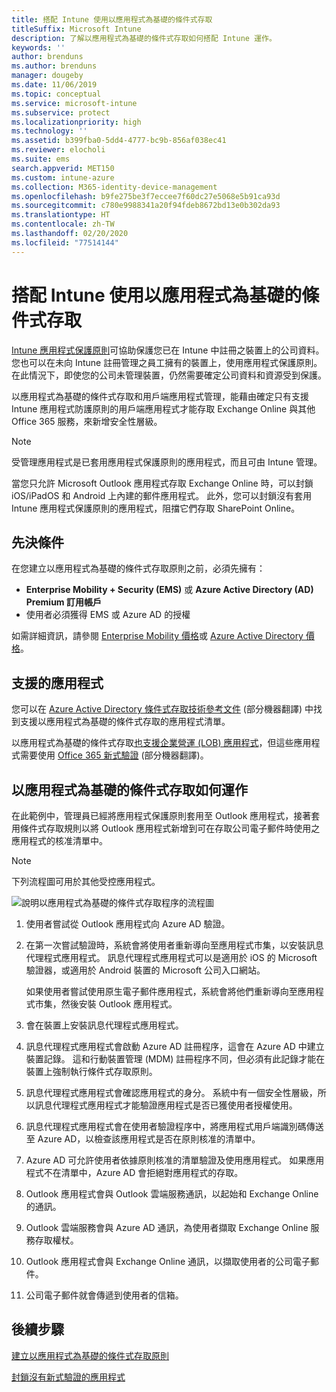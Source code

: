 ```yaml
---
title: 搭配 Intune 使用以應用程式為基礎的條件式存取
titleSuffix: Microsoft Intune
description: 了解以應用程式為基礎的條件式存取如何搭配 Intune 運作。
keywords: ''
author: brenduns
ms.author: brenduns
manager: dougeby
ms.date: 11/06/2019
ms.topic: conceptual
ms.service: microsoft-intune
ms.subservice: protect
ms.localizationpriority: high
ms.technology: ''
ms.assetid: b399fba0-5dd4-4777-bc9b-856af038ec41
ms.reviewer: elocholi
ms.suite: ems
search.appverid: MET150
ms.custom: intune-azure
ms.collection: M365-identity-device-management
ms.openlocfilehash: b9fe275be3f7eccee7f60dc27e5068e5b91ca93d
ms.sourcegitcommit: c780e9988341a20f94fdeb8672bd13e0b302da93
ms.translationtype: HT
ms.contentlocale: zh-TW
ms.lasthandoff: 02/20/2020
ms.locfileid: "77514144"
---
```

# <a name="app-based-conditional-access-with-intune"></a>搭配 Intune 使用以應用程式為基礎的條件式存取

[Intune 應用程式保護原則](../apps/app-protection-policy.md)可協助保護您已在 Intune 中註冊之裝置上的公司資料。 您也可以在未向 Intune 註冊管理之員工擁有的裝置上，使用應用程式保護原則。 在此情況下，即使您的公司未管理裝置，仍然需要確定公司資料和資源受到保護。

以應用程式為基礎的條件式存取和用戶端應用程式管理，能藉由確定只有支援 Intune 應用程式防護原則的用戶端應用程式才能存取 Exchange Online 與其他 Office 365 服務，來新增安全性層級。

> [!NOTE]
> 受管理應用程式是已套用應用程式保護原則的應用程式，而且可由 Intune 管理。

當您只允許 Microsoft Outlook 應用程式存取 Exchange Online 時，可以封鎖 iOS/iPadOS 和 Android 上內建的郵件應用程式。 此外，您可以封鎖沒有套用 Intune 應用程式保護原則的應用程式，阻擋它們存取 SharePoint Online。

## <a name="prerequisites"></a>先決條件

在您建立以應用程式為基礎的條件式存取原則之前，必須先擁有：

- **Enterprise Mobility + Security (EMS)** 或 **Azure Active Directory (AD) Premium 訂用帳戶**
- 使用者必須獲得 EMS 或 Azure AD 的授權

如需詳細資訊，請參閱 [Enterprise Mobility 價格](https://www.microsoft.com/cloud-platform/enterprise-mobility-pricing)或 [Azure Active Directory 價格](https://azure.microsoft.com/pricing/details/active-directory/)。

## <a name="supported-apps"></a>支援的應用程式

您可以在 [Azure Active Directory 條件式存取技術參考文件](https://docs.microsoft.com/azure/active-directory/active-directory-conditional-access-technical-reference) \(部分機器翻譯\) 中找到支援以應用程式為基礎的條件式存取的應用程式清單。

以應用程式為基礎的條件式存取[也支援企業營運 (LOB) 應用程式](app-modern-authentication-block.md)，但這些應用程式需要使用 [Office 365 新式驗證](https://support.office.com/article/Using-Office-365-modern-authentication-with-Office-clients-776c0036-66fd-41cb-8928-5495c0f9168a) \(部分機器翻譯\)。 

## <a name="how-app-based-conditional-access-works"></a>以應用程式為基礎的條件式存取如何運作

在此範例中，管理員已經將應用程式保護原則套用至 Outlook 應用程式，接著套用條件式存取規則以將 Outlook 應用程式新增到可在存取公司電子郵件時使用之應用程式的核准清單中。

> [!NOTE]
> 下列流程圖可用於其他受控應用程式。

![說明以應用程式為基礎的條件式存取程序的流程圖](./media/app-based-conditional-access-intune/ca-intune-common-ways-3.png)

1. 使用者嘗試從 Outlook 應用程式向 Azure AD 驗證。

2. 在第一次嘗試驗證時，系統會將使用者重新導向至應用程式市集，以安裝訊息代理程式應用程式。 訊息代理程式應用程式可以是適用於 iOS 的 Microsoft 驗證器，或適用於 Android 裝置的 Microsoft 公司入口網站。

   如果使用者嘗試使用原生電子郵件應用程式，系統會將他們重新導向至應用程式市集，然後安裝 Outlook 應用程式。

3. 會在裝置上安裝訊息代理程式應用程式。

4. 訊息代理程式應用程式會啟動 Azure AD 註冊程序，這會在 Azure AD 中建立裝置記錄。 這和行動裝置管理 (MDM) 註冊程序不同，但必須有此記錄才能在裝置上強制執行條件式存取原則。

5. 訊息代理程式應用程式會確認應用程式的身分。 系統中有一個安全性層級，所以訊息代理程式應用程式才能驗證應用程式是否已獲使用者授權使用。

6. 訊息代理程式應用程式會在使用者驗證程序中，將應用程式用戶端識別碼傳送至 Azure AD，以檢查該應用程式是否在原則核准的清單中。

7. Azure AD 可允許使用者依據原則核准的清單驗證及使用應用程式。 如果應用程式不在清單中，Azure AD 會拒絕對應用程式的存取。

8. Outlook 應用程式會與 Outlook 雲端服務通訊，以起始和 Exchange Online 的通訊。

9. Outlook 雲端服務會與 Azure AD 通訊，為使用者擷取 Exchange Online 服務存取權杖。

10. Outlook 應用程式會與 Exchange Online 通訊，以擷取使用者的公司電子郵件。

11. 公司電子郵件就會傳遞到使用者的信箱。

## <a name="next-steps"></a>後續步驟
[建立以應用程式為基礎的條件式存取原則](app-based-conditional-access-intune-create.md)

[封鎖沒有新式驗證的應用程式](app-modern-authentication-block.md)
